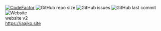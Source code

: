 <a href="https://www.codefactor.io/repository/github/jaajko/jaajko.github.io"><img src="https://www.codefactor.io/repository/github/jaajko/jaajko.github.io/badge" alt="CodeFactor" /></a>
![GitHub repo size](https://img.shields.io/github/repo-size/jaajko/jaajko.github.io)
![GitHub issues](https://img.shields.io/github/issues/jaajko/jaajko.github.io)
![GitHub last commit](https://img.shields.io/github/last-commit/jaajko/jaajko.github.io)
![Website](https://img.shields.io/website?url=https%3A%2F%2Fjaajko.site)
<br>
website v2 <br>
https://jaajko.site
